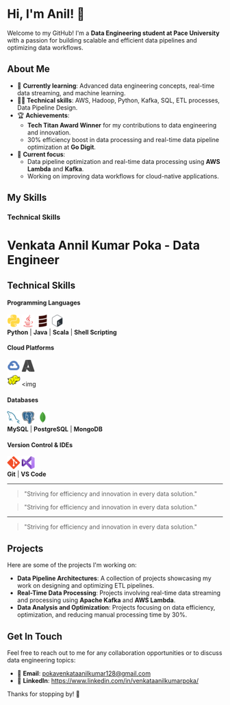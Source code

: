 # Hi, I'm Anil! 👋

Welcome to my GitHub! I'm a **Data Engineering student at Pace University** with a passion for building scalable and efficient data pipelines and optimizing data workflows. 

## About Me

- 🌱 **Currently learning**: Advanced data engineering concepts, real-time data streaming, and machine learning.
- 👨‍💻 **Technical skills**: AWS, Hadoop, Python, Kafka, SQL, ETL processes, Data Pipeline Design.
- 🏆 **Achievements**: 
  - **Tech Titan Award Winner** for my contributions to data engineering and innovation.
  - 30% efficiency boost in data processing and real-time data pipeline optimization at **Go Digit**.
- 🚀 **Current focus**: 
  - Data pipeline optimization and real-time data processing using **AWS Lambda** and **Kafka**.
  - Working on improving data workflows for cloud-native applications.

## My Skills


### Technical Skills



# Venkata Annil Kumar Poka - Data Engineer

## Technical Skills

#### **Programming Languages**
<img src="https://raw.githubusercontent.com/devicons/devicon/v2.16.0/icons/python/python-plain.svg" width="30" /> <img src="https://raw.githubusercontent.com/devicons/devicon/v2.16.0/icons/java/java-plain.svg" width="30" /> <img src="https://raw.githubusercontent.com/devicons/devicon/v2.16.0/icons/scala/scala-plain.svg" width="30" /> <img src="https://raw.githubusercontent.com/devicons/devicon/v2.16.0/icons/bash/bash-plain.svg" width="30" />  
**Python** | **Java** | **Scala** | **Shell Scripting**

#### **Cloud Platforms**
 <img src="https://raw.githubusercontent.com/devicons/devicon/v2.16.0/icons/googlecloud/googlecloud-plain.svg" width="30" /> <img src="https://raw.githubusercontent.com/devicons/devicon/v2.16.0/icons/azure/azure-plain.svg" width="30" />  
<img src="https://raw.githubusercontent.com/devicons/devicon/v2.16.0/icons/hadoop/hadoop-original.svg" width="30" /> <img 

#### **Databases**
<img src="https://raw.githubusercontent.com/devicons/devicon/v2.16.0/icons/mysql/mysql-original.svg" width="30" /> <img src="https://raw.githubusercontent.com/devicons/devicon/v2.16.0/icons/postgresql/postgresql-original.svg" width="30" /> <img src="https://raw.githubusercontent.com/devicons/devicon/v2.16.0/icons/mongodb/mongodb-original.svg" width="30" />  
**MySQL** | **PostgreSQL** | **MongoDB**



#### **Version Control & IDEs**
<img src="https://raw.githubusercontent.com/devicons/devicon/v2.16.0/icons/git/git-original.svg" width="30" /> <img src="https://raw.githubusercontent.com/devicons/devicon/v2.16.0/icons/visualstudio/visualstudio-original.svg" width="30" />  
**Git** | **VS Code**

---

> "Striving for efficiency and innovation in every data solution."



> "Striving for efficiency and innovation in every data solution."

---



> "Striving for efficiency and innovation in every data solution."
## Projects

Here are some of the projects I'm working on:

- **Data Pipeline Architectures**: A collection of projects showcasing my work on designing and optimizing ETL pipelines.
- **Real-Time Data Processing**: Projects involving real-time data streaming and processing using **Apache Kafka** and **AWS Lambda**.
- **Data Analysis and Optimization**: Projects focusing on data efficiency, optimization, and reducing manual processing time by 30%.

## Get In Touch

Feel free to reach out to me for any collaboration opportunities or to discuss data engineering topics:

- 📧 **Email**: pokavenkataanilkumar128@gmail.com
- 💼 **LinkedIn**: https://www.linkedin.com/in/venkataanilkumarpoka/

Thanks for stopping by! 🙌
